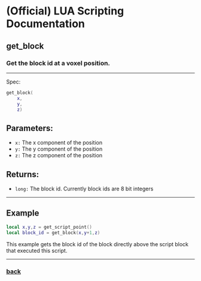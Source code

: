 
# (Official) LUA Scripting Documentation

## get_block

### Get the block id at a voxel position.
___
Spec:
```lua
get_block(
	x,
	y,
	z)
```
## Parameters:
- `x:` The x component of the position
- `y:` The y component of the position
- `z:` The z component of the position

## Returns:
- `long:` The block id. Currently block ids are 8 bit integers

___
## Example
```lua
local x,y,z = get_script_point()
local block_id = get_block(x,y+1,z)
```
This example gets the block id of the block directly above the script block that executed this script.

___
### [back](../blocks)

